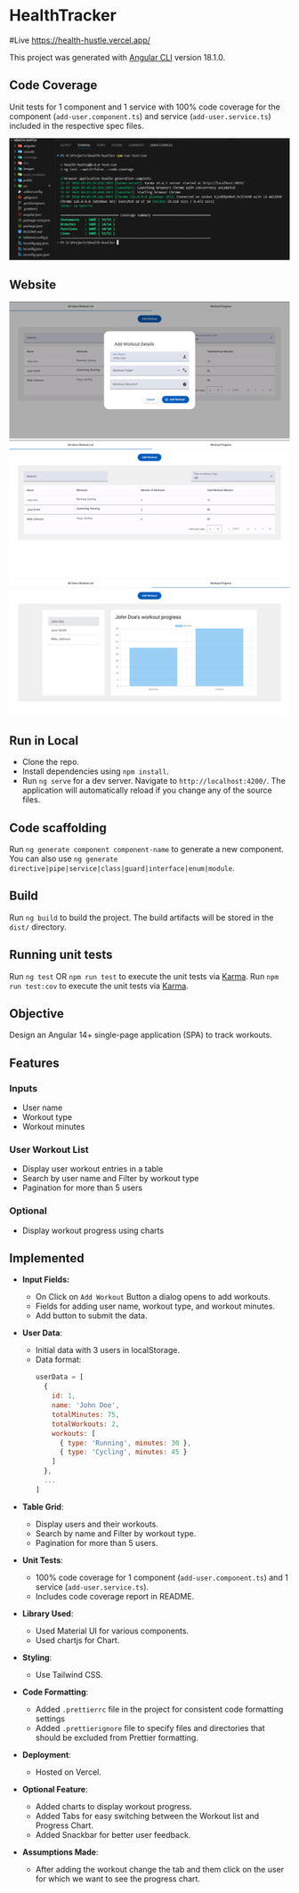 # HealthTracker

#Live
https://health-hustle.vercel.app/


This project was generated with [Angular CLI](https://github.com/angular/angular-cli) version 18.1.0.

## Code Coverage

Unit tests for 1 component and 1 service with 100% code coverage for the component (`add-user.component.ts`) and service (`add-user.service.ts`) included in the respective spec files.

![alt text](images/coverage.png)

## Website

![alt text](images/image.png)
![alt text](images/image-1.png)
![alt text](images/image-2.png)

## Run in Local

- Clone the repo.
- Install dependencies using `npm install`.
- Run `ng serve` for a dev server. Navigate to `http://localhost:4200/`. The application will automatically reload if you change any of the source files.

## Code scaffolding

Run `ng generate component component-name` to generate a new component. You can also use `ng generate directive|pipe|service|class|guard|interface|enum|module`.

## Build

Run `ng build` to build the project. The build artifacts will be stored in the `dist/` directory.

## Running unit tests

Run `ng test` OR `npm run test` to execute the unit tests via [Karma](https://karma-runner.github.io).
Run `npm run test:cov` to execute the unit tests via [Karma](https://karma-runner.github.io).

## Objective

Design an Angular 14+ single-page application (SPA) to track workouts.

## Features

### Inputs

- User name
- Workout type
- Workout minutes

### User Workout List

- Display user workout entries in a table
- Search by user name and Filter by workout type
- Pagination for more than 5 users

### Optional

- Display workout progress using charts

## Implemented

- **Input Fields:**
  - On Click on `Add Workout` Button a dialog opens to add workouts.
  - Fields for adding user name, workout type, and workout minutes.
  - Add button to submit the data.
- **User Data**:
  - Initial data with 3 users in localStorage.
  - Data format:
    ```js
    userData = [
      {
        id: 1,
        name: 'John Doe',
        totalMinutes: 75,
        totalWorkouts: 2,
        workouts: [
          { type: 'Running', minutes: 30 },
          { type: 'Cycling', minutes: 45 }
        ]
      },
      ...
    ]
    ```
- **Table Grid**:
  - Display users and their workouts.
  - Search by name and Filter by workout type.
  - Pagination for more than 5 users.
- **Unit Tests**:
  - 100% code coverage for 1 component (`add-user.component.ts`) and 1 service (`add-user.service.ts`).
  - Includes code coverage report in README.
- **Library Used**:

  - Used Material UI for various components.
  - Used chartjs for Chart.

- **Styling**:
  - Use Tailwind CSS.
 
- **Code Formatting**:
  - Added `.prettierrc` file in the project for consistent code formatting settings
  - Added `.prettierignore` file to specify files and directories that should be excluded from Prettier formatting.

- **Deployment**:

  - Hosted on Vercel.

- **Optional Feature**:

  - Added charts to display workout progress.
  - Added Tabs for easy switching between the Workout list and Progress Chart.
  - Added Snackbar for better user feedback.

- **Assumptions Made**:
  - After adding the workout change the tab and them click on the user for which we want to see the progress chart.

